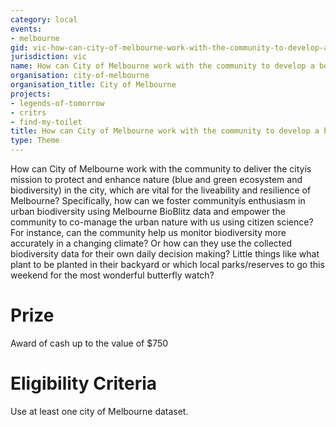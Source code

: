 ```yaml
---
category: local
events:
- melbourne
gid: vic-how-can-city-of-melbourne-work-with-the-community-to-develop-a-better-understanding-of-the-citys-biodiversity?
jurisdiction: vic
name: How can City of Melbourne work with the community to develop a better understanding of the city’s biodiversity?
organisation: city-of-melbourne
organisation_title: City of Melbourne
projects:
- legends-of-tomorrow
- critrs
- find-my-toilet
title: How can City of Melbourne work with the community to develop a better understanding of the city’s biodiversity?
type: Theme
---
```


How can City of Melbourne work with the community to deliver the cityís mission to protect and enhance nature (blue and green ecosystem and biodiversity) in the city, which are vital for the liveability and resilience of Melbourne?
Specifically, how can we foster communityís enthusiasm in urban biodiversity using Melbourne BioBlitz data and empower the community to co-manage the urban nature with us using citizen science?
For instance, can the community help us monitor biodiversity more accurately in a changing climate? Or how can they use the collected biodiversity data for their own daily decision making? Little things like what plant to be planted in their backyard or which local parks/reserves to go this weekend for the most wonderful butterfly watch?

# Prize
Award of cash up to the value of $750

# Eligibility Criteria
Use  at least one  city of Melbourne dataset.